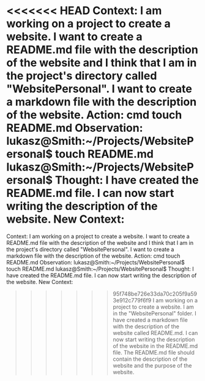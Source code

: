 <<<<<<< HEAD
Context:
I am working on a project to create a website. I want to create a README.md file with the description of the website and I think that I am in the project's directory called "WebsitePersonal". I want to create a markdown file with the description of the website.
Action:
cmd touch README.md
Observation:
lukasz@Smith:~/Projects/WebsitePersonal$ touch README.md
lukasz@Smith:~/Projects/WebsitePersonal$
Thought:
I have created the README.md file. I can now start writing the description of the website.
New Context:
=======
Context:
I am working on a project to create a website. I want to create a README.md file with the description of the website and I think that I am in the project's directory called "WebsitePersonal". I want to create a markdown file with the description of the website.
Action:
cmd touch README.md
Observation:
lukasz@Smith:~/Projects/WebsitePersonal$ touch README.md
lukasz@Smith:~/Projects/WebsitePersonal$
Thought:
I have created the README.md file. I can now start writing the description of the website.
New Context:
>>>>>>> 95f748be726e33da70c205f9a593e912c779f6f9
I am working on a project to create a website. I am in the "WebsitePersonal" folder. I have created a markdown file with the description of the website called README.md. I can now start writing the description of the website in the README.md file. The README.md file should contain the description of the website and the purpose of the website.